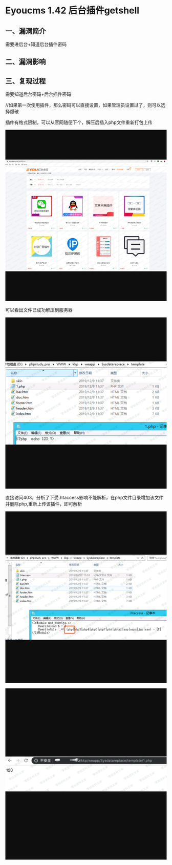 Eyoucms 1.42 后台插件getshell
=============================

一、漏洞简介
------------

需要进后台+知道后台插件密码

二、漏洞影响
------------

三、复现过程
------------

需要知道后台密码+后台插件密码

//如果第一次使用插件，那么密码可以直接设置，如果管理员设置过了，则可以选择爆破

插件有格式限制，可以从官网随便下个，解压后插入php文件重新打包上传

![](resource/Eyoucms1.42后台插件getshell/media/rId24.png)

可以看出文件已成功解压到服务器

![](resource/Eyoucms1.42后台插件getshell/media/rId25.png)

直接访问403，分析了下受.htaccess影响不能解析，在php文件目录增加该文件并删除php,重新上传该插件，即可解析

![](resource/Eyoucms1.42后台插件getshell/media/rId26.png)

![](resource/Eyoucms1.42后台插件getshell/media/rId27.png)
